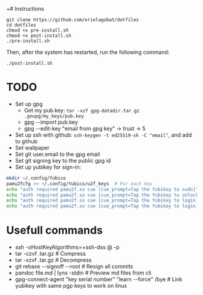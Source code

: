 +# Instructions
```shell
git clone https://github.com/oriolagobat/dotfiles
cd dotfiles
chmod +x pre-install.sh
chmod +x post-install.sh
./pre-install.sh
```
Then, after the system has restarted, run the following command:
```shell
./post-install.sh
```

# TODO
- Set up gpg
	- Get my pub.key: `tar -xzf gpg-datadir.tar.gz .gnupg/my_keys/pub.key`
	- gpg --import pub.key
	- gpg --edit-key "email from gpg key" -> trust -> 5
- Set up ssh with github: `ssh-keygen -t ed25519-sk -C "email"`, and add to github
- Set wallpaper
- Set git user.email to the gpg email
- Set git signing key to the public gpg id
- Set up yubikey for sign-in:
```bash
mkdir ~/.config/Yubico
pamu2fcfg >> ~/.config/Yubico/u2f_keys  # For each key
echo "auth required pamu2f.so cue [cue_prompt=Tap the Yubikey to sudo]" > /etc/pam.d/sudo
echo "auth required pamu2f.so cue [cue_prompt=Tap the Yubikey to unlock]" > /etc/pam.d/i3lock
echo "auth required pamu2f.so cue [cue_prompt=Tap the Yubikey to login]" > /etc/pam.d/login
echo "auth required pamu2f.so cue [cue_prompt=Tap the Yubikey to login]" > /etc/pam.d/system-login
```

# Usefull commands
- ssh -oHostKeyAlgorithms=+ssh-dss <user>@<ip> -p <port>
- tar -czvf <file>.tar.gz <folder> # Compress
- tar -xzvf <file>.tar.gz # Decompress
- git rebase --signoff --root # Resign all commits
- pandoc file.md | lynx -stdin  # Preview md files from cli
- gpg-connect-agent "key serial number" "learn --force" /bye  # Link yubikey with same pgp keys to work on linux
